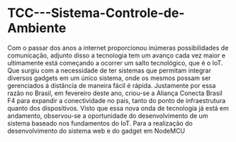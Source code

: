 # TCC---Sistema-Controle-de-Ambiente
Com o passar dos anos a internet proporcionou inúmeras possibilidades de comunicação, adjunto disso a tecnologia tem um avanço cada vez maior e ultimamente está começando a ocorrer um salto tecnológico, que é o IoT.
Que surgiu com a necessidade de ter sistemas que permitam integrar diversos gadgets em um único sistema, onde os mesmos possam ser gerenciados à distância de maneira fácil é rápida. Justamente por essa razão no Brasil, em fevereiro deste ano, criou-se a Aliança Conecta Brasil F4 para expandir a conectividade no país, tanto do ponto de infraestrutura quanto dos dispositivos.
Visto que essa nova onda de tecnologia já está em andamento, observou-se a oportunidade do desenvolvimento de um sistema baseado nos fundamentos do IoT.
Para a realização do desenvolvimento do sistema web e do gadget em NodeMCU
